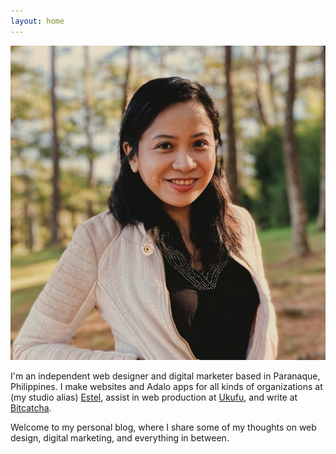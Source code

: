 ```yaml
---
layout: home
---
```


<div class="hero-container">
        <div class="hero">
            <div class="left">
            <img src="/assets/CrystalCamarao.jpeg" class="picture">
            </div>
            <div class="right">
                <p>I'm an independent web designer and digital marketer based in Paranaque, Philippines. I make websites and Adalo apps for all kinds of organizations at (my studio alias) <a href="https://estel.design" target="_blank">Estel</a>, assist in web production at <a href="https://ukufu.com/team" target="_blank">Ukufu</a>, and write at <a href="#" target="_blank">Bitcatcha</a>.</p> <p>Welcome to my personal blog, where I share some of my thoughts on web design, digital marketing, and everything in between.</p>
            </div>
        </div>
    </div>